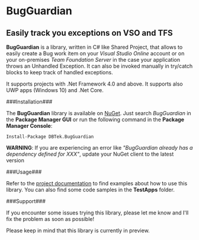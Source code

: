 # BugGuardian

Easily track you exceptions on VSO and TFS
------------------------------------------
**BugGuardian** is a library, written in C# like Shared Project, that allows to easily create a Bug work item on your *Visual Studio Online* account or on your on-premises *Team Foundation Server* in the case your application throws an Unhandled Exception.
It can also be invoked manually in try/catch blocks to keep track of handled exceptions.

It supports projects with .Net Framework 4.0 and above.
It supports also UWP apps (Windows 10) and .Net Core.

###Installation###

The **BugGuardian** library is available on [NuGet](https://www.nuget.org/packages/DBTek.BugGuardian).
Just search *BugGuardian* in the **Package Manager GUI** or run the following command in the **Package Manager Console**:
```
Install-Package DBTek.BugGuardian
```

**WARNING**: If you are experiencing an error like *"BugGuardian already has a dependency defined for XXX"*, update your NuGet client to the latest version
    
###Usage###

Refer to the [project documentation](https://github.com/n3wt0n/BugGuardian/wiki/Home) to find examples about how to use this library. You can also find some code samples in the **TestApps** folder.


###Support###

If you encounter some issues trying this library, please let me know and I'll fix the problem as soon as possible!

Please keep in mind that this library is currently in preview.
